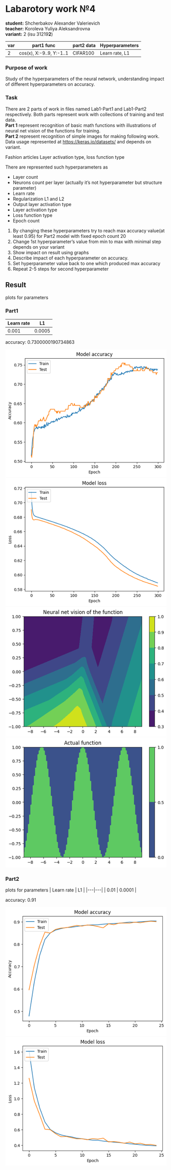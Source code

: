 # Labarotory work №4
**student:** Shcherbakov Alexander Valerievich\
**teacher:** Koroleva Yuliya Aleksandrovna\
**variant:** 2 (isu 31219**2**)

|var|part1 func|part2 data|Hyperparameters|
| --- | --- | --- | --- |
| 2 | cos(x), X:-9..9, Y:-1..1| CIFAR100 | Learn rate, L1 |

### Purpose of work
Study of the hyperparameters of the neural network, understanding impact of different hyperparameters on accuracy.

### Task
There are 2 parts of work in files named Lab1-Part1 and Lab1-Part2 respectively. Both parts represent work with collections of training and test data. \
**Part 1** represent recognition of basic math functions with illustrations of neural net vision of the functions for training.\
**Part 2** represent recognition of simple images for making following work.
Data usage represented at https://keras.io/datasets/ and depends on variant.

Fashion articles
Layer activation type, loss function type

There are represented such hyperparameters as
- Layer count
- Neurons count per layer (actually it’s not hyperparameter but structure parameter)
- Learn rate
- Regularization L1 and L2
- Output layer activation type
- Layer activation type
- Loss function type
- Epoch count

1) By changing these hyperparameters try to reach max accuracy value(at least 0.95)  for Part2 model with fixed epoch count 20
2) Change 1st hyperparameter’s value from min to max with minimal step depends on your variant 
3) Show impact on result using graphs
4) Describe impact of each hyperparameter on accuracy.
5) Set hyperparameter value back to one which produced max accuracy
6) Repeat 2-5 steps for second hyperparameter

## Result

plots for parameters
### Part1
| Learn rate | L1 |
|---|---|
| 0.001 | 0.0005 |

accuracy: 0.7300000190734863

![accuracy](part1_accuracy.png)
![loss](part1_loss.png)
![graph](graph.png)
![real_graph](real_graph.png)

### Part2

plots for parameters
| Learn rate | L1 |
|---|---|
| 0.01 | 0.0001 |

accuracy: 0.91

![accuracy](1.png)
![loss](2.png)
